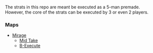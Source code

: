 The strats in this repo are meant be executed as a 5-man premade. However, the core of the strats can be executed by 3 or even 2 players.

### Maps
- [Mirage](mirage/README.md)
  - [Mid Take](mirage/mid-take.md)
  - [B-Execute](mirage/b-execute.md)



